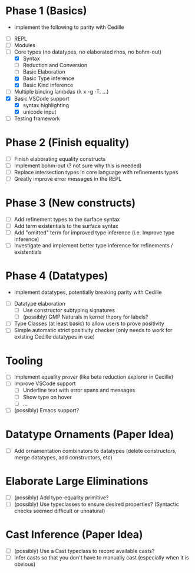 
# Phase 1 (Basics)
- Implement the following to parity with Cedille
- [ ] REPL
- [ ] Modules
- [ ] Core types (no datatypes, no elaborated rhos, no bohm-out)
    - [x] Syntax
    - [ ] Reduction and Conversion
    - [ ] Basic Elaboration 
    - [x] Basic Type inference
    - [x] Basic Kind inference
- [ ] Multiple binding lambdas (λ x -g ⋅T. ...)
- [x] Basic VSCode support
    - [x] syntax highlighting
    - [x] unicode input
- [ ] Testing framework

# Phase 2 (Finish equality)
- [ ] Finish elaborating equality constructs
- [ ] Implement bohm-out (? not sure why this is needed)
- [ ] Replace intersection types in core language with refinements types
- [ ] Greatly improve error messages in the REPL

# Phase 3 (New constructs)
- [ ] Add refinement types to the surface syntax
- [ ] Add term existentials to the surface syntax
- [ ] Add "omitted" term for improved type inference (i.e. Improve type inference)
- [ ] Investigate and implement better type inference for refinements / existentials

# Phase 4 (Datatypes)
- Implement datatypes, potentially breaking parity with Cedille
- [ ] Datatype elaboration
    - [ ] Use constructor subtyping signatures
    - [ ] (possibly) GMP Naturals in kernel theory for labels?
- [ ] Type Classes (at least basic) to allow users to prove positivity
- [ ] Simple automatic strict positivity checker (only needs to work for existing Cedille datatypes in use)

# Tooling
- [ ] Implement equality prover (like beta reduction explorer in Cedille)
- [ ] Improve VSCode support
    - [ ] Underline text with error spans and messages
    - [ ] Show type on hover
    - [ ] ...
- [ ] (possibly) Emacs support?

# Datatype Ornaments (Paper Idea)
- [ ] Add ornamentation combinators to datatypes (delete constructors, merge datatypes, add constructors, etc)

# Elaborate Large Eliminations
- [ ] (possibly) Add type-equality primitive?
- [ ] (possibly) Use typeclasses to ensure desired properties? (Syntactic checks seemed difficult or unnatural)

# Cast Inference (Paper Idea)
- [ ] (possibly) Use a Cast typeclass to record available casts?
- [ ] Infer casts so that you don't have to manually cast (especially when it is obvious)
